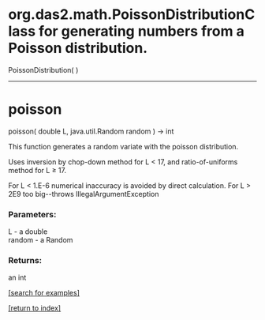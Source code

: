 # org.das2.math.PoissonDistributionClass for generating numbers from a Poisson distribution.
PoissonDistribution( )


***
<a name="poisson"></a>
# poisson
poisson( double L, java.util.Random random ) &rarr; int

This function generates a random variate with the poisson distribution.

 Uses inversion by chop-down method for L &lt; 17, and ratio-of-uniforms
 method for L &ge; 17.

 For L &lt; 1.E-6 numerical inaccuracy is avoided by direct calculation.
 For L &gt; 2E9 too big--throws IllegalArgumentException

### Parameters:
L - a double
<br>random - a Random

### Returns:
an int


<a href="https://github.com/autoplot/dev/search?q=poisson&unscoped_q=poisson">[search for examples]</a>

<a href="https://github.com/autoplot/documentation/blob/master/javadoc/index-all.md">[return to index]</a>

